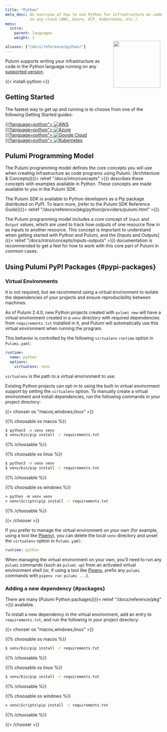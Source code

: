 ```yaml
---
title: "Python"
meta_desc: An overview of how to use Python for infrastructure as code
           on any cloud (AWS, Azure, GCP, Kubernetes, etc.).
menu:
  intro:
    parent: languages
    weight: 2

aliases: ["/docs/reference/python/"]
---
```


<img src="/logos/tech/logo-python.svg" align="right" width="150" style="padding:8px; margin-top: -64px">

Pulumi supports writing your infrastructure as code in the Python language running on any [supported version](https://devguide.python.org/versions/#versions).

{{< install-python >}}

## Getting Started

The fastest way to get up and running is to choose from one of the following Getting Started guides:

<div class="tiles mt-4">
    <div class="flex-1 pb-4 md:mr-4">
        <a class="tile p-4" href="{{< relref "/docs/get-started/aws" >}}?language=python">
            <img class="h-8 mx-auto" src="/logos/tech/aws.svg" alt="AWS">
        </a>
    </div>
    <div class="flex-1 pb-4 md:mr-4">
        <a class="tile p-4" href="{{< relref "/docs/get-started/azure" >}}?language=python">
            <img class="h-8 mx-auto" src="/logos/tech/azure.svg" alt="Azure">
        </a>
    </div>
    <div class="flex-1 pb-4 md:mr-4">
        <a class="tile p-4" href="{{< relref "/docs/get-started/gcp" >}}?language=python">
            <img class="h-8 mx-auto" src="/logos/tech/gcp.svg" alt="Google Cloud">
        </a>
    </div>
    <div class="flex-1 pb-4">
        <a class="tile p-4" href="{{< relref "/docs/get-started/kubernetes" >}}?language=python">
            <img class="h-8 mx-auto" src="/logos/tech/k8s.svg" alt="Kubernetes">
        </a>
    </div>
</div>

## Pulumi Programming Model

The Pulumi programming model defines the core concepts you will use when creating infrastructure as code programs using
Pulumi. [Architecture & Concepts]({{< relref "/docs/intro/concepts" >}}) describes these concepts
with examples available in Python. These concepts are made available to you in the Pulumi SDK.

The Pulumi SDK is available to Python developers as a Pip package distributed on PyPI. To learn more,
[refer to the Pulumi SDK Reference Guide]({{< relref "/docs/reference/pkg/python/providers/pulumi.html" >}}).

The Pulumi programming model includes a core concept of `Input` and `Output` values, which are used to track how outputs of one resource flow in as inputs to another resource.  This concept is important to understand when getting started with Python and Pulumi, and the [Inputs and Outputs]({{< relref "/docs/intro/concepts/inputs-outputs" >}}) documentation is recommended to get a feel for how to work with this core part of Pulumi in common cases.

## Using Pulumi PyPI Packages {#pypi-packages}

### Virtual Environments

It is not required, but we recommend using a virtual environment to isolate the dependencies of your projects and ensure reproducibility between machines.

As of Pulumi 2.4.0, new Python projects created with `pulumi new` will have a virtual environment created in a `venv` directory with required dependencies from `requirements.txt` installed in it, and Pulumi will automatically use this virtual environment when running the program.

This behavior is controlled by the following `virtualenv` `runtime` option in `Pulumi.yaml`:

```yaml
runtime:
  name: python
  options:
    virtualenv: venv
```

`virtualenv` is the path to a virtual environment to use.

Existing Python projects can opt-in to using the built-in virtual environment support by setting the `virtualenv` option. To manually create a virtual environment and install dependencies, run the following commands in your project directory:

{{< chooser os "macos,windows,linux" >}}

{{% choosable os macos %}}

```bash
$ python3 -m venv venv
$ venv/bin/pip install -r requirements.txt
```

{{% /choosable %}}

{{% choosable os linux %}}

```bash
$ python3 -m venv venv
$ venv/bin/pip install -r requirements.txt
```

{{% /choosable %}}

{{% choosable os windows %}}

```bat
> python -m venv venv
> venv\Scripts\pip install -r requirements.txt
```

{{% /choosable %}}

{{< /chooser >}}

If you prefer to manage the virtual environment on your own (for example, using a tool like [Pipenv](https://github.com/pypa/pipenv)), you can delete the local `venv` directory and unset the `virtualenv` option in `Pulumi.yaml`:

```yaml
runtime: python
```

When managing the virtual environment on your own, you'll need to run any `pulumi` commands (such as `pulumi up`) from an activated virtual environment shell (or, if using a tool like [Pipenv](https://github.com/pypa/pipenv), prefix any `pulumi` commands with `pipenv run pulumi ...`).

### Adding a new dependency {#packages}

There are many [Pulumi Python packages]({{< relref "/docs/reference/pkg" >}}) available.

To install a new dependency in the virtual environment, add an entry to `requirements.txt`, and run the following in your project directory:

{{< chooser os "macos,windows,linux" >}}

{{% choosable os macos %}}

```bash
$ venv/bin/pip install -r requirements.txt
```

{{% /choosable %}}

{{% choosable os linux %}}

```bash
$ venv/bin/pip install -r requirements.txt
```

{{% /choosable %}}

{{% choosable os windows %}}

```bat
> venv\Scripts\pip install -r requirements.txt
```

{{% /choosable %}}

{{< /chooser >}}
